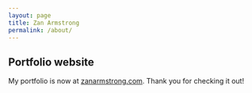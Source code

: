 ```yaml
---
layout: page
title: Zan Armstrong
permalink: /about/
---
```


## Portfolio website
My portfolio is now at [zanarmstrong.com](zanarmstrong.com). Thank you for checking it out!

<!--
I analyze and visualize data. More generally, I am curious about how things work, exploring information, ideas, and places, and sharing the experience of discovery with others.

My experience includes being the lead analyst for Google search ads revenue globally, teaching high school math, and creating data visualizations for varied clients. 

I am currently traveling the world, but will be back in early 2017. Contact me if you are interested to learn more or work together. 

## Open Vis Conf presentation

![](../images/everythingIsSeasonal.png)

In April  2016 I had the pleasure of presenting at OpenVisConf. I spoke about how "Everything is Seasonal", showing how seasonal patterns are an important part of our lives and our data.

Links to [slides](http://slides.com/zanarmstrong/everything-is-seasonal#/), [video](https://www.youtube.com/watch?v=IiF4-g001EQ), and [resources and referneces](https://github.com/zanarmstrong/everything-is-seasonal).

## Data Viz Research

[Visualizing Simpson's Paradox and Mix Effects](http://research.google.com/pubs/pub42901.html)

![](https://lh3.googleusercontent.com/MTW7-Zt0ygzEkexk8g52KbiNTcvCIQyjH5NwlWQFM9qq=w776-h564-no)

I presented this research at InfoVis in Paris in November 2014 and it was published in the Proceedings of IEEE InfoVis 2014, IEEE (23% acceptance rate). It's the result of my collaboration with Google's Data Visualization research group led by Martin Wattenberg and Fernanda Viégas.

The slide deck from the presentation is [here](https://docs.google.com/presentation/d/1glF_JcGVRIahzfrYyw9OKDDB9eWeUxpfD2vCDJTkTqo/edit?usp=sharing).

Robert Kosera reviewed the presentation on his [Eager Eyes Blog](https://eagereyes.org/blog/2014/vis-2014-wednesday) and it was mentioned in Moritz Stefaner and Enrico Bertini's [Data Stories](http://datastori.es/data-stories-43-ieee-vis14/) podcast.

If you want to use your own data with a D3 version of comet charts, fork [this bl.ock](http://bl.ocks.org/zanarmstrong/f7793345e15b0916d353ee33c54478c4).

For an R version, check out the example and code [here](https://gist.github.com/zanarmstrong/6c2855a34f504029847485c690692e75).  

At the Joint Statistical Meetings in Chicago in 2016, I'll be sharing this research as part of an invited panel on Recent Advances in Information Visualization.

## PolicyViz Podcast

Jon Schawabish and I had a great conversation about seasonality, map projections, climate change, scrollytelling, and more as part of his PolicyViz podcast series. You can find it [here](http://policyviz.com/episode-54-zan-armstrong/). 

## Writing about Viz

[Medium posts](https://medium.com/@zanarmstrong)

[This Blog](http://blog.zanarmstrong.com/)

## Freelance Projects

I worked with [Stamen](http://stamen.com/) on 3 very different projects: [National Geographic Amazon](http://www.nationalgeographic.com/climate-change/explore-amazonia/#/Map/Compare/?nav=true&focus=Interactive), [Atlas of Emotions](http://www.paulekman.com/atlas-of-emotions/), and Berkeley's Metagenomics. To find out more, you can read some of my posts on [Medium](https://medium.com/@zanarmstrong) related to my work and these projects. Eric Rodenbeck also interviewed me about these collaborations, which can be found [here](https://hi.stamen.com/stamen-exit-interview-zan-armstrong-d44d06e89d6d#.7ujmfgb3h). 

I've also worked with Yale Univeristy scientists to create a visual interface for exploring neuro-relevant genes based on quantitative data about their expression by celltype.

For the Google Fiber team, I analyzed data and built out an exploratory tool to help engineers discover factors affecting wifi speed.

I advised Kickstarter on revenue forecasting analysis.

## Personal Projects

[Which is Bigger: Africa or North America?](http://bl.ocks.org/zanarmstrong/raw/caa2da1ea1558cdc3357/)

![](../images/countries.png)

[Dying to be in Europe: Visualizing Stories from The Migrant Files (WIP)](http://bl.ocks.org/zanarmstrong/raw/6f032bfbabf99bbaa3cb/)

![](../images/migrant.png)

[Weather Circles (aka Weather 24-gons)](http://weather.zanarmstrong.com/)

![](../images/weathercircles.png)

[Exploring typical cloud cover, temperatures, and wind speeds in cities across the US.](http://weatherlines.zanarmstrong.com/)

![](../images/weatherlines.png)

[Exploring the Amazon with Code and Data](https://hi.stamen.com/exploring-the-amazon-with-code-and-data-5750afec6ef2#.xgsjed4hz)

![](../images/amazon.png)

[Same Pixels, Different Picture](http://blog.zanarmstrong.com/project/2015/01/29/DrawingOnePictureWithAnother/)

<img src="https://lh3.googleusercontent.com/PlY6sIs_FrtX0JxNV_ZGQDZDMGdvfs_12PIpOcWdpVDR=w1118-h416-no" alt="" height="200" width="400">

[Dancing Line Drawing Tool](http://bl.ocks.org/zanarmstrong/raw/23137b412caf6e80b34a/)

<img src="../images/jitter-star.gif" alt="" height="200" width="400">

[Voronoi Polygons, Delauney Triangulation, and Circumcircles](http://bl.ocks.org/zanarmstrong/raw/b1c051113be144570881/)

![](../images/voronoi.png)

[Billion Second Birthday Website](http://billionseconds.zanarmstrong.com/)

![](../images/billionseconds.png)

[New Zealand Recommendations](http://newzealand.zanarmstrong.com/)

![](../images/nz.jpg)

## Sketches & Explorations

*D3/Javascript*

[D3 Blocks](http://bl.ocks.org/zanarmstrong)

[Adding Waves](http://bl.ocks.org/zanarmstrong/raw/c9bb2842647140265d57/)

![](../images/addingwaves.png)

[Comet Chart](http://bl.ocks.org/zanarmstrong/0f3f39deed0ee1653354)

[Looks Like Rain](http://bl.ocks.org/zanarmstrong/raw/73ce430053eabd1b70fe/)

*Simple Tools and Templates*

[Formatting numbers tool for D3](http://bl.ocks.org/zanarmstrong/raw/05c1e95bf7aa16c4768e/)

[Formatting time/date tool for D3](http://bl.ocks.org/zanarmstrong/raw/ca0adb7e426c12c06a95/)

[Longitude and Latitude Look-up Tool for Cities Worldwide](http://bl.ocks.org/zanarmstrong/raw/b7381e04dcded29b2b6f/)

[Adding Color to D3 Zoomable Treemaps Example](http://bl.ocks.org/zanarmstrong/raw/76d263bd36f312cb0f9f/)

*Open Frameworks/C++*

[Animation with triangles](https://vimeo.com/110936580)


## Teaching Data Viz

[Bay Area D3 Meetup: Math + D3](https://docs.google.com/presentation/d/1QuzE_v1B9-f8WigM_1avncJFR6PmUBWYAGzZWN2s45Q/edit?usp=sharing)
Video posted [here](https://www.youtube.com/watch?v=1PHVN6gW82o#t=6s).

[Teaching Data Viz to Second Graders - worksheet and description](http://blog.zanarmstrong.com/project/2015/01/22/Teaching%20Data%20Viz%20to%20Second%20Graders/)

## Experience

[Contact me](http://blog.zanarmstrong.com/contact/) to request a copy of my resume.

## Contact

Reach out to me using the links at the top of the screen (just under the title) or on the [contact page](http://blog.zanarmstrong.com/contact/).
-->
